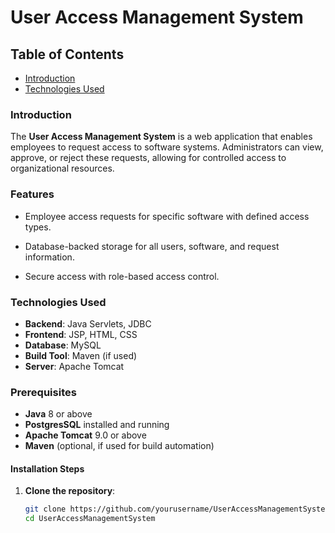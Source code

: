 # User Access Management System

## Table of Contents
- [Introduction](#introduction)
- [Technologies Used](#technologies-used)


### Introduction
The **User Access Management System** is a web application that enables employees to request access to software systems. Administrators can view, approve, or reject these requests, allowing for controlled access to organizational resources.

### Features
- Employee access requests for specific software with defined access types.

- Database-backed storage for all users, software, and request information.
- Secure access with role-based access control.

### Technologies Used
- **Backend**: Java Servlets, JDBC
- **Frontend**: JSP, HTML, CSS
- **Database**: MySQL
- **Build Tool**: Maven (if used)
- **Server**: Apache Tomcat
### Prerequisites
- **Java** 8 or above
- **PostgresSQL** installed and running
- **Apache Tomcat** 9.0 or above
- **Maven** (optional, if used for build automation)

#### Installation Steps

1. **Clone the repository**:
   ```bash
   git clone https://github.com/yourusername/UserAccessManagementSystem.git
   cd UserAccessManagementSystem
